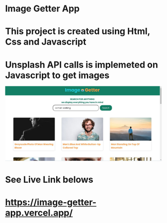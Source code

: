 # Image Getter App 

# This project is created using Html, Css and Javascript 
# Unsplash API  calls is implemeted on Javascript to get images 
![Alt text](<image getter.JPG>)

# See Live Link belows
# https://image-getter-app.vercel.app/ 


